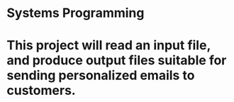 # Systems Programming
# This project will read an input file, and produce output files suitable for sending personalized emails to customers.
